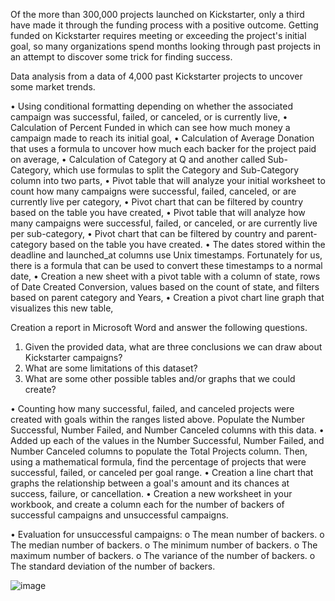 Of the more than 300,000 projects launched on Kickstarter, only a third have made it through the funding process with a positive outcome.
Getting funded on Kickstarter requires meeting or exceeding the project's initial goal, so many organizations spend months looking through past projects in an attempt to discover some trick for finding success. 
 
Data analysis from a data of 4,000 past Kickstarter projects to uncover some market trends.

• Using conditional formatting depending on whether the associated campaign was successful, failed, or canceled, or is currently live,
•	Calculation of Percent Funded in which can see how much money a campaign made to reach its initial goal,
• Calculation of Average Donation that uses a formula to uncover how much each backer for the project paid on average,
• Calculation of Category at Q and another called Sub-Category, which use formulas to split the Category and Sub-Category column into two parts,
• Pivot table that will analyze your initial worksheet to count how many campaigns were successful, failed, canceled, or are currently live per category,
•	Pivot chart that can be filtered by country based on the table you have created,
•	Pivot table that will analyze how many campaigns were successful, failed, or canceled, or are currently live per sub-category,
•	Pivot chart that can be filtered by country and parent-category based on the table you have created.
•	The dates stored within the deadline and launched_at columns use Unix timestamps. Fortunately for us, there is a formula that can be used to convert these timestamps to a normal date,
•	Creation a new sheet with a pivot table with a column of state, rows of Date Created Conversion, values based on the count of state, and filters based on parent category and Years,
•	Creation a pivot chart line graph that visualizes this new table,

Creation a report in Microsoft Word and answer the following questions.
1.	Given the provided data, what are three conclusions we can draw about Kickstarter campaigns?
2.	What are some limitations of this dataset?
3.	What are some other possible tables and/or graphs that we could create?

•	Counting how many successful, failed, and canceled projects were created with goals within the ranges listed above. Populate the Number Successful, Number Failed, and Number Canceled columns with this data.
•	Added up each of the values in the Number Successful, Number Failed, and Number Canceled columns to populate the Total Projects column. Then, using a mathematical formula, find the percentage of projects that were successful, failed, or canceled per goal range.
•	Creation a line chart that graphs the relationship between a goal's amount and its chances at success, failure, or cancellation.
•	Creation a new worksheet in your workbook, and create a column each for the number of backers of successful campaigns and unsuccessful campaigns.
 
•	Evaluation for unsuccessful campaigns:
o	The mean number of backers.
o	The median number of backers.
o	The minimum number of backers.
o	The maximum number of backers.
o	The variance of the number of backers.
o	The standard deviation of the number of backers.


![image](https://user-images.githubusercontent.com/63757160/109448625-05c62500-7a0c-11eb-957a-6a8e9a45df76.png)




